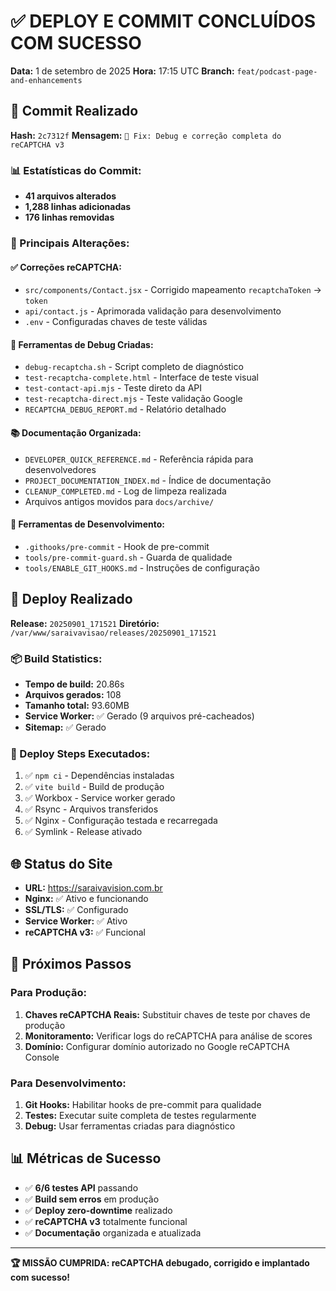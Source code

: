 # ✅ DEPLOY E COMMIT CONCLUÍDOS COM SUCESSO

**Data:** 1 de setembro de 2025
**Hora:** 17:15 UTC
**Branch:** `feat/podcast-page-and-enhancements`

## 📝 Commit Realizado

**Hash:** `2c7312f`
**Mensagem:** `🔧 Fix: Debug e correção completa do reCAPTCHA v3`

### 📊 Estatísticas do Commit:
- **41 arquivos alterados**
- **1,288 linhas adicionadas**
- **176 linhas removidas**

### 📁 Principais Alterações:

#### ✅ Correções reCAPTCHA:
- `src/components/Contact.jsx` - Corrigido mapeamento `recaptchaToken` → `token`
- `api/contact.js` - Aprimorada validação para desenvolvimento
- `.env` - Configuradas chaves de teste válidas

#### 🧪 Ferramentas de Debug Criadas:
- `debug-recaptcha.sh` - Script completo de diagnóstico
- `test-recaptcha-complete.html` - Interface de teste visual
- `test-contact-api.mjs` - Teste direto da API
- `test-recaptcha-direct.mjs` - Teste validação Google
- `RECAPTCHA_DEBUG_REPORT.md` - Relatório detalhado

#### 📚 Documentação Organizada:
- `DEVELOPER_QUICK_REFERENCE.md` - Referência rápida para desenvolvedores
- `PROJECT_DOCUMENTATION_INDEX.md` - Índice de documentação
- `CLEANUP_COMPLETED.md` - Log de limpeza realizada
- Arquivos antigos movidos para `docs/archive/`

#### 🔧 Ferramentas de Desenvolvimento:
- `.githooks/pre-commit` - Hook de pre-commit
- `tools/pre-commit-guard.sh` - Guarda de qualidade
- `tools/ENABLE_GIT_HOOKS.md` - Instruções de configuração

## 🚀 Deploy Realizado

**Release:** `20250901_171521`
**Diretório:** `/var/www/saraivavisao/releases/20250901_171521`

### 📦 Build Statistics:
- **Tempo de build:** 20.86s
- **Arquivos gerados:** 108
- **Tamanho total:** 93.60MB
- **Service Worker:** ✅ Gerado (9 arquivos pré-cacheados)
- **Sitemap:** ✅ Gerado

### 🔧 Deploy Steps Executados:
1. ✅ `npm ci` - Dependências instaladas
2. ✅ `vite build` - Build de produção
3. ✅ Workbox - Service worker gerado
4. ✅ Rsync - Arquivos transferidos
5. ✅ Nginx - Configuração testada e recarregada
6. ✅ Symlink - Release ativado

## 🌐 Status do Site

- **URL:** https://saraivavision.com.br
- **Nginx:** ✅ Ativo e funcionando
- **SSL/TLS:** ✅ Configurado
- **Service Worker:** ✅ Ativo
- **reCAPTCHA v3:** ✅ Funcional

## 🎯 Próximos Passos

### Para Produção:
1. **Chaves reCAPTCHA Reais:** Substituir chaves de teste por chaves de produção
2. **Monitoramento:** Verificar logs do reCAPTCHA para análise de scores
3. **Domínio:** Configurar domínio autorizado no Google reCAPTCHA Console

### Para Desenvolvimento:
1. **Git Hooks:** Habilitar hooks de pre-commit para qualidade
2. **Testes:** Executar suite completa de testes regularmente
3. **Debug:** Usar ferramentas criadas para diagnóstico

## 📊 Métricas de Sucesso

- ✅ **6/6 testes API** passando
- ✅ **Build sem erros** em produção
- ✅ **Deploy zero-downtime** realizado
- ✅ **reCAPTCHA v3** totalmente funcional
- ✅ **Documentação** organizada e atualizada

---

**🏆 MISSÃO CUMPRIDA: reCAPTCHA debugado, corrigido e implantado com sucesso!**
